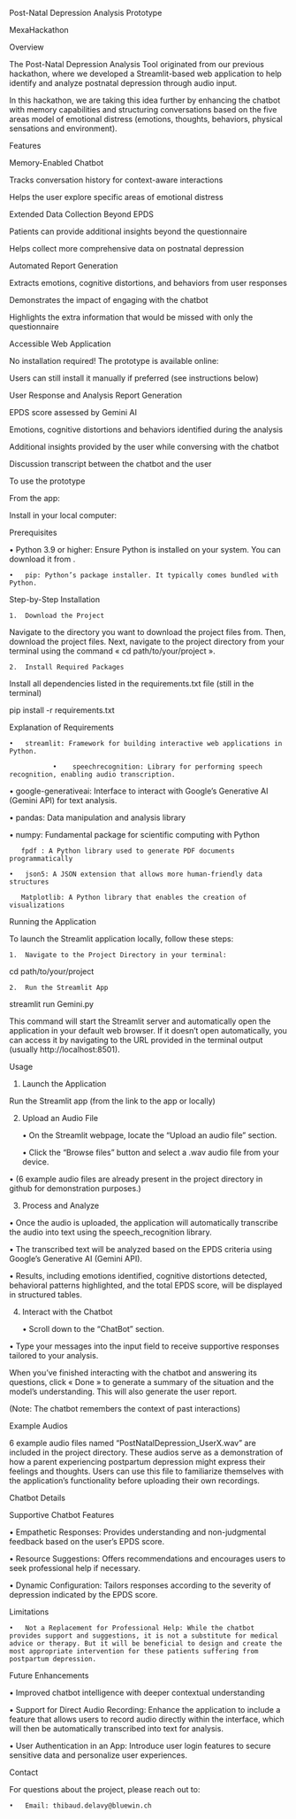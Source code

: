 Post-Natal Depression Analysis Prototype

MexaHackathon

Overview

The Post-Natal Depression Analysis Tool originated from our previous hackathon, where we developed a Streamlit-based web application to help identify and analyze postnatal depression through audio input. 

In this hackathon, we are taking this idea further by enhancing the chatbot with memory capabilities and structuring conversations based on the five areas model of emotional distress (emotions, thoughts, behaviors, physical sensations and environment).

Features

Memory-Enabled Chatbot

Tracks conversation history for context-aware interactions

Helps the user explore specific areas of emotional distress

Extended Data Collection Beyond EPDS

Patients can provide additional insights beyond the questionnaire

Helps collect more comprehensive data on postnatal depression

Automated Report Generation

Extracts emotions, cognitive distortions, and behaviors from user responses

Demonstrates the impact of engaging with the chatbot

Highlights the extra information that would be missed with only the questionnaire

Accessible Web Application

No installation required! The prototype is available online: 

Users can still install it manually if preferred (see instructions below)

User Response and Analysis Report Generation

EPDS score assessed by Gemini AI

Emotions, cognitive distortions and behaviors identified during the analysis

Additional insights provided by the user while conversing with the chatbot

Discussion transcript between the chatbot and the user

To use the prototype

From the app:


Install in your local computer:

Prerequisites

•	Python 3.9 or higher: Ensure Python is installed on your system. You can download it from .

	•	pip: Python’s package installer. It typically comes bundled with Python.

  Step-by-Step Installation

	1.	Download the Project

Navigate to the directory you want to download the project files from. Then, download the project files. Next, navigate to the project directory from your terminal using the command « cd path/to/your/project ».

	2.	Install Required Packages

Install all dependencies listed in the requirements.txt file (still in the terminal)

pip install -r requirements.txt

Explanation of Requirements

	•	streamlit: Framework for building interactive web applications in Python.

               •	speechrecognition: Library for performing speech recognition, enabling audio transcription.

•	google-generativeai: Interface to interact with Google’s Generative AI (Gemini API) for text analysis.

•	pandas: Data manipulation and analysis library

•	numpy: Fundamental package for scientific computing with Python

       fpdf : A Python library used to generate PDF documents programmatically

	•	json5: A JSON extension that allows more human-friendly data structures

       Matplotlib: A Python library that enables the creation of visualizations

Running the Application

To launch the Streamlit application locally, follow these steps:

	1.	Navigate to the Project Directory in your terminal:

cd path/to/your/project

	2.	Run the Streamlit App

streamlit run Gemini.py

This command will start the Streamlit server and automatically open the application in your default web browser. If it doesn’t open automatically, you can access it by navigating to the URL provided in the terminal output (usually http://localhost:8501).

Usage

1. Launch the Application

Run the Streamlit app (from the link to the app or locally)

2. Upload an Audio File

	•	On the Streamlit webpage, locate the “Upload an audio file” section.

	•	Click the “Browse files” button and select a .wav audio file from your device.

•	(6 example audio files are already present in the project directory in github for demonstration purposes.)

3. Process and Analyze

•	Once the audio is uploaded, the application will automatically transcribe the audio into text using the speech_recognition library.

•	The transcribed text will be analyzed based on the EPDS criteria using Google’s Generative AI (Gemini API).

•	Results, including emotions identified, cognitive distortions detected, behavioral patterns highlighted, and the total EPDS score, will be displayed in structured tables.

4. Interact with the Chatbot

	•	Scroll down to the “ChatBot” section.

•	Type your messages into the input field to receive supportive responses tailored to your analysis.

When you’ve finished interacting with the chatbot and answering its questions, click « Done » to generate a summary of the situation and the model’s understanding. This will also generate the user report.

(Note: The chatbot remembers the context of past interactions)

Example Audios

6 example audio files named “PostNatalDepression_UserX.wav” are included in the project directory. These audios serve as a demonstration of how a parent experiencing postpartum depression might express their feelings and thoughts. Users can use this file to familiarize themselves with the application’s functionality before uploading their own recordings.

Chatbot Details

Supportive Chatbot Features

•	Empathetic Responses: Provides understanding and non-judgmental feedback based on the user’s EPDS score.

•	Resource Suggestions: Offers recommendations and encourages users to seek professional help if necessary.

•	Dynamic Configuration: Tailors responses according to the severity of depression indicated by the EPDS score.

Limitations

	•	Not a Replacement for Professional Help: While the chatbot provides support and suggestions, it is not a substitute for medical advice or therapy. But it will be beneficial to design and create the most appropriate intervention for these patients suffering from postpartum depression.

Future Enhancements

•	Improved chatbot intelligence with deeper contextual understanding

•	Support for Direct Audio Recording: Enhance the application to include a feature that allows users to record audio directly within the interface, which will then be automatically transcribed into text for analysis.

•	User Authentication in an App: Introduce user login features to secure sensitive data and personalize user experiences.

Contact

For questions about the project, please reach out to:

	•	Email: thibaud.delavy@bluewin.ch

